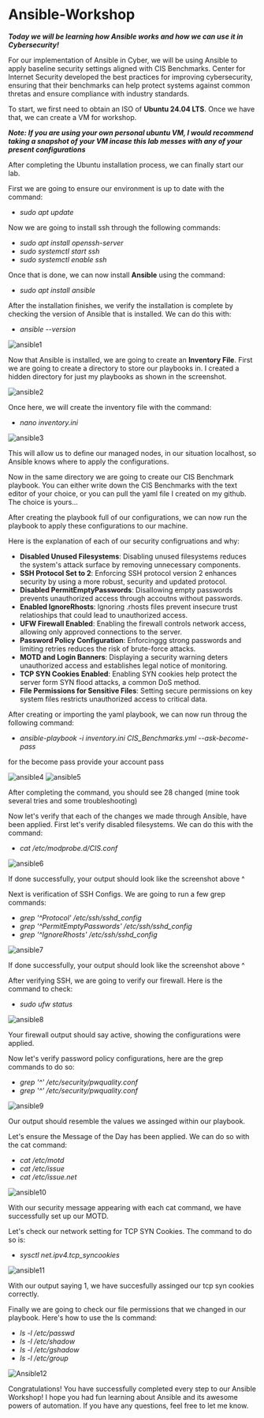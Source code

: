 # Ansible-Workshop

***Today we will be learning how Ansible works and how we can use it in Cybersecurity!***

For our implementation of Ansible in Cyber, we will be using Ansible to apply baseline security settings aligned with CIS Benchmarks. Center for Internet Security developed the best practices for improving cybersecurity, ensuring that their benchmarks can help protect systems against common thretas and ensure compliance with industry standards.

To start, we first need to obtain an ISO of **Ubuntu 24.04 LTS**. Once we have that, we can create a VM for workshop.

***Note: If you are using your own personal ubuntu VM, I would recommend taking a snapshot of your VM incase this lab messes with any of your present configurations***

After completing the Ubuntu installation process, we can finally start our lab.

First we are going to ensure our environment is up to date with the command: 
 - *sudo apt update*

Now we are going to install ssh through the following commands:
 - *sudo apt install openssh-server*
 - *sudo systemctl start ssh*
 - *sudo systemctl enable ssh*

Once that is done, we can now install **Ansible** using the command: 
 - *sudo apt install ansible*

After the installation finishes, we verify the installation is complete by checking the version of Ansible that is installed. We can do this with: 
 - *ansible --version* 

![ansible1](https://github.com/user-attachments/assets/2f4d5cac-e9e4-4d48-aaea-ad257581eef7)

Now that Ansible is installed, we are going to create an **Inventory File**. First we are going to create a directory to store our playbooks in. I created a hidden directory for just my playbooks as shown in the screenshot.

![ansible2](https://github.com/user-attachments/assets/a682fec5-4858-4970-bf0b-899cdf6b24eb)

Once here, we will create the inventory file with the command: 
 - *nano inventory.ini*

![ansible3](https://github.com/user-attachments/assets/31acef0e-3df0-4af0-9aae-8b7159e52d2d)

This will allow us to define our managed nodes, in our situation localhost, so Ansible knows where to apply the configurations.

Now in the same directory we are going to create our CIS Benchmark playbook. You can either write down the CIS Benchmarks with the text editor of your choice, or you can pull the yaml file I created on my github. The choice is yours...

After creating the playbook full of our configurations, we can now run the playbook to apply these configurations to our machine.

Here is the explanation of each of our security configruations and why:
 - **Disabled Unused Filesystems**: Disabling unused filesystems reduces the system's attack surface by removing unnecessary components.
 - **SSH Protocol Set to 2**: Enforcing SSH protocol version 2 enhances security by using a more robust, security and updated protocol.
 - **Disabled PermitEmptyPasswords**: Disallowing empty passwords prevents unauthorized access through accoutns without passwords.
 - **Enabled IgnoreRhosts**: Ignoring .rhosts files prevent insecure trust relatioships that could lead to unauthorized access.
 - **UFW Firewall Enabled**: Enabling the firewall controls network access, allowing only approved connections to the server.
 - **Password Policy Configuration**: Enforcinggg strong passwords and limiting retries reduces the risk of brute-force attacks.
 - **MOTD and Login Banners**: Displaying a security warning deters unauthorized access and establishes legal notice of monitoring.
 - **TCP SYN Cookies Enabled**: Enabling SYN cookies help protect the server form SYN flood attacks, a common DoS method.
 - **File Permissions for Sensitive Files**: Setting secure permissions on key system files restricts unauthorized access to critical data.

After creating or importing the yaml playbook, we can now run throug the following command: 
 - *ansible-playbook -i inventory.ini CIS_Benchmarks.yml --ask-become-pass*

for the become pass provide your account pass

![ansible4](https://github.com/user-attachments/assets/941e64ac-a850-462a-969c-a6c295667d3e)
![ansible5](https://github.com/user-attachments/assets/29596b99-3c1e-44c5-a4d5-7b8c1741fa91)

After completing the command, you should see 28 changed (mine took several tries and some troubleshooting)

Now let's verify that each of the changes we made through Ansible, have been applied. First let's verify disabled filesystems. We can do this with the command:
 - *cat /etc/modprobe.d/CIS.conf*
   
![ansible6](https://github.com/user-attachments/assets/42c3556d-f2ca-4ecd-8f58-b90810040f7f)

If done successfully, your output should look like the screenshot above ^

Next is verification of SSH Configs. We are going to run a few grep commands:
 - *grep '^Protocol' /etc/ssh/sshd_config*
 - *grep '^PermitEmptyPasswords' /etc/ssh/sshd_config*
 - *grep '^IgnoreRhosts' /etc/ssh/sshd_config*

![ansible7](https://github.com/user-attachments/assets/30b43d8f-f19f-4964-8a72-2a44167098f8)

If done successfully, your output should look like the screenshot above ^

After verifying SSH, we are going to verify our firewall. Here is the command to check:
 - *sudo ufw status*

![ansible8](https://github.com/user-attachments/assets/529bfa4d-9705-4558-9c81-028a89bf3946)

Your firewall output should say active, showing the configurations were applied.

Now let's verify password policy configurations, here are the grep commands to do so:
 - *grep '^' /etc/security/pwquality.conf*
 - *grep '^' /etc/security/pwquality.conf*

![ansible9](https://github.com/user-attachments/assets/0b40f262-9096-4c5e-bb87-6bd7925b10a8)

Our output should resemble the values we assinged within our playbook.

Let's ensure the Message of the Day has been applied. We can do so with the cat command:
 - *cat /etc/motd*
 - *cat /etc/issue*
 - *cat /etc/issue.net*

![ansible10](https://github.com/user-attachments/assets/26c0032f-dc2d-4e0f-8f6d-694ef92a0b79)

With our security message appearing with each cat command, we have successfully set up our MOTD.

Let's check our network setting for TCP SYN Cookies. The command to do so is:
 - *sysctl net.ipv4.tcp_syncookies*

![ansible11](https://github.com/user-attachments/assets/b3c79196-764c-4364-8eef-e72d35d79b82)

With our output saying 1, we have succesfully assinged our tcp syn cookies correctly.

Finally we are going to check our file permissions that we changed in our playbook. Here's how to use the ls command:
 - *ls -l /etc/passwd*
 - *ls -l /etc/shadow*
 - *ls -l /etc/gshadow*
 - *ls -l /etc/group*

![Ansible12](https://github.com/user-attachments/assets/037bab73-a2d7-4d12-950e-7bb9c0f08c49)

Congratulations! You have successfully completed every step to our Ansible Workshop! I hope you had fun learning about Ansible and its awesome powers of automation. If you have any questions, feel free to let me know.

